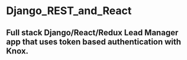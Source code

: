 # Django_REST_and_React

## Full stack Django/React/Redux Lead Manager app that uses token based authentication with Knox.
